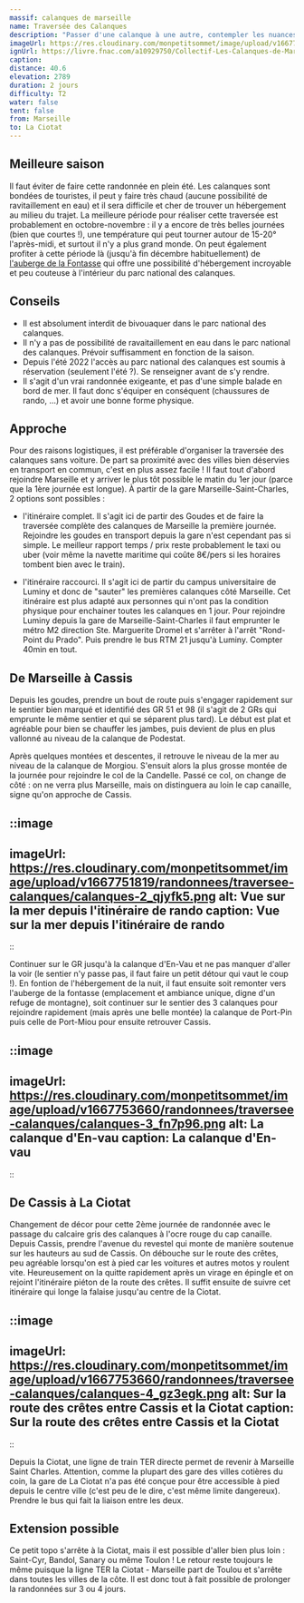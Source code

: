 ```yaml
---
massif: calanques de marseille
name: Traversée des Calanques
description: "Passer d'une calanque à une autre, contempler les nuances de bleu de la mer méditerranée, être impressionner par les immenses falaises se jettant dans l'eau, fouler le sol ocre du cap canaille : c'est ce que propose cette grande randonnée de 2 jours. Découvrez le topo de la traversée du parc national des calanques de Marseille en suivant le GR 51 et 98."
imageUrl: https://res.cloudinary.com/monpetitsommet/image/upload/v1667751819/randonnees/traversee-calanques/calanques_iftn8i.png
ignUrl: https://livre.fnac.com/a10929750/Collectif-Les-Calanques-de-Marseille-a-Cassis
caption:
distance: 40.6
elevation: 2789
duration: 2 jours
difficulty: T2
water: false
tent: false
from: Marseille
to: La Ciotat
---
```


## Meilleure saison
Il faut éviter de faire cette randonnée en plein été. Les calanques sont bondées de touristes, il peut y faire très chaud (aucune possibilité de ravitaillement en eau) et il sera difficile et cher de trouver un hébergement au milieu du trajet.
La meilleure période pour réaliser cette traversée est probablement en octobre-novembre : il y a encore de très belles journées (bien que courtes !), une température qui peut tourner autour de 15-20° l'après-midi, et surtout il n'y a plus grand monde. On peut également profiter à cette période là (jusqu'à fin décembre habituellement) de [l'auberge de la Fontasse](https://www.hifrance.org/auberges-de-jeunesse/cassis/) qui offre une possibilité d'hébergement incroyable et peu couteuse à l'intérieur du parc national des calanques.

## Conseils
- Il est absolument interdit de bivouaquer dans le parc national des calanques.
- Il n'y a pas de possibilité de ravaitaillement en eau dans le parc national des calanques. Prévoir suffisamment en fonction de la saison.
- Depuis l'été 2022 l'accès au parc national des calanques est soumis à réservation (seulement l'été ?). Se renseigner avant de s'y rendre.
- Il s'agit d'un vrai randonnée exigeante, et pas d'une simple balade en bord de mer. Il faut donc s'équiper en conséquent (chaussures de rando, ...) et avoir une bonne forme physique.

## Approche
Pour des raisons logistiques, il est préférable d'organiser la traversée des calanques sans voiture. De part sa proximité avec des villes bien déservies en transport en commun, c'est en plus assez facile !
Il faut tout d'abord rejoindre Marseille et y arriver le plus tôt possible le matin du 1er jour (parce que la 1ère journée est longue). À partir de la gare Marseille-Saint-Charles, 2 options sont possibles :

- l'itinéraire complet. Il s'agit ici de partir des Goudes et de faire la traversée complète des calanques de Marseille la première journée. Rejoindre les goudes en transport depuis la gare n'est cependant pas si simple. Le meilleur rapport temps / prix reste probablement le taxi ou uber (voir même la navette maritime qui coûte 8€/pers si les horaires tombent bien avec le train).

- l'itinéraire raccourci. Il s'agit ici de partir du campus universitaire de Luminy et donc de "sauter" les premières calanques côté Marseille. Cet itinéraire est plus adapté aux personnes qui n'ont pas la condition physique pour enchainer toutes les calanques en 1 jour. Pour rejoindre Luminy depuis la gare de Marseille-Saint-Charles il faut emprunter le métro M2 direction Ste. Marguerite Dromel et s'arrêter à l'arrêt "Rond-Point du Prado". Puis prendre le bus RTM 21 jusqu'à Luminy. Compter 40min en tout.

## De Marseille à Cassis
Depuis les goudes, prendre un bout de route puis s'engager rapidement sur le sentier bien marqué et identifié des GR 51 et 98 (il s'agit de 2 GRs qui emprunte le même sentier et qui se séparent plus tard). Le début est plat et agréable pour bien se chauffer les jambes, puis devient de plus en plus vallonné au niveau de la calanque de Podestat.

Après quelques montées et descentes, il retrouve le niveau de la mer au niveau de la calanque de Morgiou. S'ensuit alors la plus grosse montée de la journée pour rejoindre le col de la Candelle. Passé ce col, on change de côté : on ne verra plus Marseille, mais on distinguera au loin le cap canaille, signe qu'on approche de Cassis.

::image
---
imageUrl: https://res.cloudinary.com/monpetitsommet/image/upload/v1667751819/randonnees/traversee-calanques/calanques-2_qjyfk5.png
alt: Vue sur la mer depuis l'itinéraire de rando
caption: Vue sur la mer depuis l'itinéraire de rando
---
::

Continuer sur le GR jusqu'à la calanque d'En-Vau et ne pas manquer d'aller la voir (le sentier n'y passe pas, il faut faire un petit détour qui vaut le coup !). En fontion de l'hébergement de la nuit, il faut ensuite soit remonter vers l'auberge de la fontasse (emplacement et ambiance unique, digne d'un refuge de montagne), soit continuer sur le sentier des 3 calanques pour rejoindre rapidement (mais après une belle montée) la calanque de Port-Pin puis celle de Port-Miou pour ensuite retrouver Cassis.

::image
---
imageUrl: https://res.cloudinary.com/monpetitsommet/image/upload/v1667753660/randonnees/traversee-calanques/calanques-3_fn7p96.png
alt: La calanque d'En-vau
caption: La calanque d'En-vau
---
::

## De Cassis à La Ciotat
Changement de décor pour cette 2ème journée de randonnée avec le passage du calcaire gris des calanques à l'ocre rouge du cap canaille.
Depuis Cassis, prendre l'avenue du revestel qui monte de manière soutenue sur les hauteurs au sud de Cassis. On débouche sur le route des crêtes, peu agréable lorsqu'on est à pied car les voitures et autres motos y roulent vite. Heureusement on la quitte rapidement après un virage en épingle et on rejoint l'itinéraire piéton de la route des crêtes. Il suffit ensuite de suivre cet itinéraire qui longe la falaise jusqu'au centre de la Ciotat.

::image
---
imageUrl: https://res.cloudinary.com/monpetitsommet/image/upload/v1667753660/randonnees/traversee-calanques/calanques-4_gz3egk.png
alt: Sur la route des crêtes entre Cassis et la Ciotat
caption: Sur la route des crêtes entre Cassis et la Ciotat
---
::

Depuis la Ciotat, une ligne de train TER directe permet de revenir à Marseille Saint Charles. Attention, comme la plupart des gare des villes cotières du coin, la gare de La Ciotat n'a pas été conçue pour être accessible à pied depuis le centre ville (c'est peu de le dire, c'est même limite dangereux). Prendre le bus qui fait la liaison entre les deux.

## Extension possible
Ce petit topo s'arrête à la Ciotat, mais il est possible d'aller bien plus loin : Saint-Cyr, Bandol, Sanary ou même Toulon ! Le retour reste toujours le même puisque la ligne TER la Ciotat - Marseille part de Toulou et s'arrête dans toutes les villes de la côte. Il est donc tout à fait possible de prolonger la randonnées sur 3 ou 4 jours.
